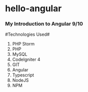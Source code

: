 # hello-angular
### My Introduction to Angular 9/10 ###

#Technologies Used#
1) PHP Storm
2) PHP
3) MySQL
4) CodeIgniter 4
5) GIT
6) Angular
7) Typescript
8) NodeJS
9) NPM

